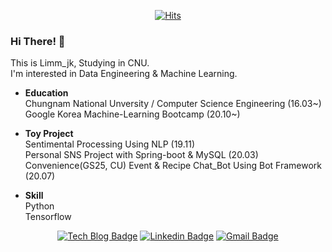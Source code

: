

<div align=center>

[![Hits](https://hits.seeyoufarm.com/api/count/incr/badge.svg?url=https://github.com/Limm-jk)](https://hits.seeyoufarm.com) 

</div>

### Hi There! 👋  
This is Limm_jk, Studying in CNU.  
I'm interested in Data Engineering & Machine Learning.   

- **Education**  
Chungnam National Unversity / Computer Science Engineering (16.03~)  
Google Korea Machine-Learning Bootcamp (20.10~)  

- **Toy Project**  
Sentimental Processing Using NLP (19.11)  
Personal SNS Project with Spring-boot & MySQL (20.03)  
Convenience(GS25, CU) Event & Recipe Chat_Bot Using Bot Framework (20.07)    

 - **Skill**  
 Python  
 Tensorflow  


<div align=center>
  
[![Tech Blog Badge](http://img.shields.io/badge/-Tech%20blog-black?style=flat-square&logo=github&link=https://limm-jk.tistory.com/)](https://limm-jk.tistory.com/) 
[![Linkedin Badge](https://img.shields.io/badge/-LinkedIn-blue?style=flat-square&logo=Linkedin&logoColor=white&link=https://www.linkedin.com/in/limm-jk)](https://www.linkedin.com/in/limm-jk) 
[![Gmail Badge](https://img.shields.io/badge/-Gmail-d14836?style=flat-square&logo=Gmail&logoColor=white&link=mailto:junkyu.lim.dev@gmail.com)](mailto:junkyu.lim.dev@gmail.com)
</div>
  
<!--
repo pinned
[![nopaste](https://ghrs.vercel.app/api/pin/?username=limm-jk&repo=fun-staurant)](https://github.com/Limm-jk/Fun-Staurant)
<div align=left>

# guide
**Limm-jk/Limm-jk** is a ✨ _special_ ✨ repository because its `README.md` (this file) appears on your GitHub profile.

Here are some ideas to get you started:

- 🔭 I’m currently working on ...
- 🌱 I’m currently learning ...
- 👯 I’m looking to collaborate on ...
- 🤔 I’m looking for help with ...
- 💬 Ask me about ...
- 📫 How to reach me: ...
- 😄 Pronouns: ...
- ⚡ Fun fact: ...

[![trophy](https://github-profile-trophy.vercel.app/?username=limm-jk&theme=onedark)](https://github.com/ryo-ma/github-profile-trophy)

-->
